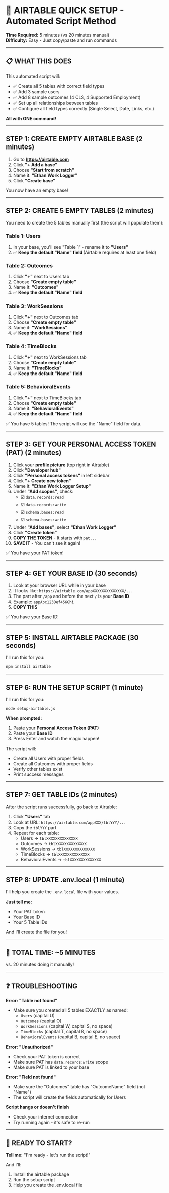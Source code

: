 # 🚀 AIRTABLE QUICK SETUP - Automated Script Method

**Time Required:** 5 minutes (vs 20 minutes manual)  
**Difficulty:** Easy - Just copy/paste and run commands

---

## 📋 WHAT THIS DOES

This automated script will:
- ✅ Create all 5 tables with correct field types
- ✅ Add 3 sample users
- ✅ Add 8 sample outcomes (4 CLS, 4 Supported Employment)
- ✅ Set up all relationships between tables
- ✅ Configure all field types correctly (Single Select, Date, Links, etc.)

**All with ONE command!**

---

## STEP 1: CREATE EMPTY AIRTABLE BASE (2 minutes)

1. Go to **https://airtable.com**
2. Click **"+ Add a base"**
3. Choose **"Start from scratch"**
4. Name it: **"Ethan Work Logger"**
5. Click **"Create base"**

You now have an empty base!

---

## STEP 2: CREATE 5 EMPTY TABLES (2 minutes)

You need to create the 5 tables manually first (the script will populate them):

### Table 1: Users
1. In your base, you'll see "Table 1" - rename it to **"Users"**
2. ✅ **Keep the default "Name" field** (Airtable requires at least one field)

### Table 2: Outcomes
1. Click **"+"** next to Users tab
2. Choose **"Create empty table"**
3. Name it: **"Outcomes"**
4. ✅ **Keep the default "Name" field**

### Table 3: WorkSessions
1. Click **"+"** next to Outcomes tab
2. Choose **"Create empty table"**
3. Name it: **"WorkSessions"**
4. ✅ **Keep the default "Name" field**

### Table 4: TimeBlocks
1. Click **"+"** next to WorkSessions tab
2. Choose **"Create empty table"**
3. Name it: **"TimeBlocks"**
4. ✅ **Keep the default "Name" field**

### Table 5: BehavioralEvents
1. Click **"+"** next to TimeBlocks tab
2. Choose **"Create empty table"**
3. Name it: **"BehavioralEvents"**
4. ✅ **Keep the default "Name" field**

✅ You have 5 tables! The script will use the "Name" field for data.

---

## STEP 3: GET YOUR PERSONAL ACCESS TOKEN (PAT) (2 minutes)

1. Click your **profile picture** (top right in Airtable)
2. Click **"Developer hub"**
3. Click **"Personal access tokens"** in left sidebar
4. Click **"+ Create new token"**
5. Name it: **"Ethan Work Logger Setup"**
6. Under **"Add scopes"**, check:
   - ☑️ `data.records:read`
   - ☑️ `data.records:write`
   - ☑️ `schema.bases:read`
   - ☑️ `schema.bases:write`
7. Under **"Add bases"**, select **"Ethan Work Logger"**
8. Click **"Create token"**
9. **COPY THE TOKEN** - It starts with `pat...`
10. **SAVE IT** - You can't see it again!

✅ You have your PAT token!

---

## STEP 4: GET YOUR BASE ID (30 seconds)

1. Look at your browser URL while in your base
2. It looks like: `https://airtable.com/appXXXXXXXXXXXXXX/...`
3. The part after `/app` and before the next `/` is your **Base ID**
4. Example: `appAbc123Def456Ghi`
5. **COPY THIS**

✅ You have your Base ID!

---

## STEP 5: INSTALL AIRTABLE PACKAGE (30 seconds)

I'll run this for you:

```bash
npm install airtable
```

---

## STEP 6: RUN THE SETUP SCRIPT (1 minute)

I'll run this for you:

```bash
node setup-airtable.js
```

**When prompted:**
1. Paste your **Personal Access Token (PAT)**
2. Paste your **Base ID**
3. Press Enter and watch the magic happen!

The script will:
- Create all Users with proper fields
- Create all Outcomes with proper fields  
- Verify other tables exist
- Print success messages

---

## STEP 7: GET TABLE IDs (2 minutes)

After the script runs successfully, go back to Airtable:

1. Click **"Users"** tab
2. Look at URL: `https://airtable.com/appXXX/tblYYY/...`
3. Copy the `tblYYY` part
4. Repeat for each table:
   - Users → `tblXXXXXXXXXXXXXX`
   - Outcomes → `tblXXXXXXXXXXXXXX`
   - WorkSessions → `tblXXXXXXXXXXXXXX`
   - TimeBlocks → `tblXXXXXXXXXXXXXX`
   - BehavioralEvents → `tblXXXXXXXXXXXXXX`

---

## STEP 8: UPDATE .env.local (1 minute)

I'll help you create the `.env.local` file with your values.

**Just tell me:**
- Your PAT token
- Your Base ID
- Your 5 Table IDs

And I'll create the file for you!

---

## 🎯 TOTAL TIME: ~5 MINUTES

vs. 20 minutes doing it manually!

---

## ❓ TROUBLESHOOTING

**Error: "Table not found"**
- Make sure you created all 5 tables EXACTLY as named:
  - `Users` (capital U)
  - `Outcomes` (capital O)
  - `WorkSessions` (capital W, capital S, no space)
  - `TimeBlocks` (capital T, capital B, no space)
  - `BehavioralEvents` (capital B, capital E, no space)

**Error: "Unauthorized"**
- Check your PAT token is correct
- Make sure PAT has `data.records:write` scope
- Make sure PAT is linked to your base

**Error: "Field not found"**
- Make sure the "Outcomes" table has "OutcomeName" field (not "Name")
- The script will create the fields automatically for Users

**Script hangs or doesn't finish**
- Check your internet connection
- Try running again - it's safe to re-run

---

## 🎉 READY TO START?

**Tell me:** "I'm ready - let's run the script!"

And I'll:
1. Install the airtable package
2. Run the setup script
3. Help you create the .env.local file
